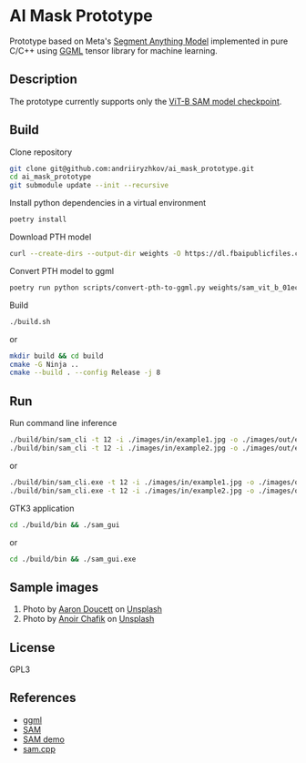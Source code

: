 # AI Mask Prototype

Prototype based on Meta's [Segment Anything Model](https://github.com/facebookresearch/segment-anything/) implemented in pure C/C++ using [GGML](https://ggml.ai/) tensor library for machine learning.

## Description

The prototype currently supports only the [ViT-B SAM model checkpoint](https://huggingface.co/facebook/sam-vit-base).

## Build

Clone repository

```bash
git clone git@github.com:andriiryzhkov/ai_mask_prototype.git
cd ai_mask_prototype
git submodule update --init --recursive
```

Install python dependencies in a virtual environment

```bash
poetry install
```

Download PTH model

```bash
curl --create-dirs --output-dir weights -O https://dl.fbaipublicfiles.com/segment_anything/sam_vit_b_01ec64.pth
```

Convert PTH model to ggml

```bash
poetry run python scripts/convert-pth-to-ggml.py weights/sam_vit_b_01ec64.pth checkpoints/ 1
```

Build

```bash
./build.sh
```
or

```bash
mkdir build && cd build
cmake -G Ninja ..
cmake --build . --config Release -j 8
```

## Run

Run command line inference

```bash
./build/bin/sam_cli -t 12 -i ./images/in/example1.jpg -o ./images/out/example1 -p "414, 162" -m ./weights/sam_vit_b-ggml-model-f16.bin 
./build/bin/sam_cli -t 12 -i ./images/in/example2.jpg -o ./images/out/example2 -p "3860, 2600" -m ./weights/sam_vit_b-ggml-model-f16.bin 
```

or 

```bash
./build/bin/sam_cli.exe -t 12 -i ./images/in/example1.jpg -o ./images/out/example1 -p "414, 162" -m ./weights/sam_vit_b-ggml-model-f16.bin 
./build/bin/sam_cli.exe -t 12 -i ./images/in/example2.jpg -o ./images/out/example2 -p "3860, 2600" -m ./weights/sam_vit_b-ggml-model-f16.bin 
```

GTK3 application

```bash
cd ./build/bin && ./sam_gui
```

or

```bash
cd ./build/bin && ./sam_gui.exe
```

## Sample images

1. Photo by [Aaron Doucett](https://unsplash.com/@adoucett?utm_content=creditCopyText&utm_medium=referral&utm_source=unsplash) on [Unsplash](https://unsplash.com/photos/black-and-brown-turtle-on-brown-wood-iz2C8o4zyP4?utm_content=creditCopyText&utm_medium=referral&utm_source=unsplash)
2. Photo by [Anoir Chafik](https://unsplash.com/@anoirchafik?utm_content=creditCopyText&utm_medium=referral&utm_source=unsplash) on [Unsplash](https://unsplash.com/photos/selective-focus-photography-of-three-brown-puppies-2_3c4dIFYFU?utm_content=creditCopyText&utm_medium=referral&utm_source=unsplash)

## License

GPL3

## References

- [ggml](https://github.com/ggerganov/ggml)
- [SAM](https://segment-anything.com/)
- [SAM demo](https://segment-anything.com/demo)
- [sam.cpp](https://github.com/YavorGIvanov/sam.cpp)
